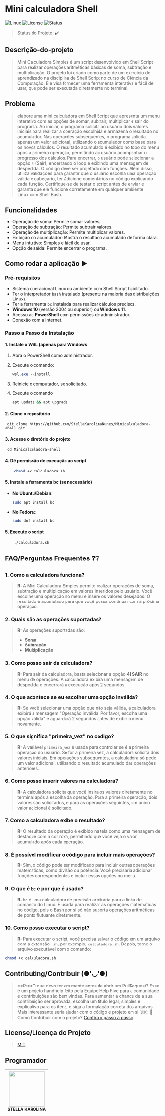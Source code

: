# Mini calculadora Shell
![Linux](https://img.shields.io/static/v1?label=linux&message=sistema&color=orange&style=for-the-badge&logo=linux)
![License](http://img.shields.io/static/v1?label=License&message=MIT&color=green&style=for-the-badge)
![Status](http://img.shields.io/static/v1?label=STATUS&message=CONCLUIDO&color=GREEN&style=for-the-badge)

> Status do Projeto: :heavy_check_mark:

## Descrição-do-projeto 

> Mini Calculadora Simples é um script desenvolvido em Shell Script para realizar operações aritméticas básicas de soma, subtração e multiplicação. O projeto foi criado como parte de um exercício de aprendizado na disciplina de Shell Script no curso de Ciência da Computação. Ele visa fornecer uma ferramenta interativa e fácil de usar, que pode ser executada diretamente no terminal.

## Problema

> elabore  uma mini calculadora em Shell Script que apresenta um menu interativo com as opções de somar, subtrair, multiplicar e sair do programa. Ao iniciar, o programa solicita ao usuário dois valores iniciais para realizar a operação escolhida e armazena o resultado no acumulador. Nas operações subsequentes, o programa solicita apenas um valor adicional, utilizando o acumulador como base para os novos cálculos. O resultado acumulado é exibido no topo do menu após a primeira operação, permitindo ao usuário acompanhar o progresso dos cálculos. Para encerrar, o usuário pode selecionar a opção 4 (Sair), encerrando o loop e exibindo uma mensagem de despedida. O código deve ser projetado com funções. Além disso, utiliza validações para garantir que o usuário escolha uma operação válida e cabeçario, ter    Adicione comentários no código explicando cada função. Certifique-se de testar o script antes de enviar e garanta que ele funcione corretamente em qualquer ambiente Linux com Shell Bash.


## Funcionalidades

- Operação de soma: Permite somar valores. 
- Operação de subtração: Permite subtrair valores.
- Operação de multiplicação: Permite multiplicar valores.
- Exibição do acumulador: Mostra o resultado acumulado de forma clara.
- Menu intuitivo: Simples e fácil de usar.
- Opção de saída: Permite encerrar o programa.

## Como rodar a aplicação :arrow_forward:

### Pré-requisitos

- Sistema operacional Linux ou ambiente com Shell Script habilitado.
- Ter o interpretador `bash` instalado (presente na maioria das distribuições Linux).
- Ter a ferramenta `bc` instalada para realizar cálculos precisos.
- **Windows 10** (versão 2004 ou superior) ou **Windows 11**.
- Acesso ao **PowerShell** com permissões de administrador.
- Conexão com a internet.

### Passo a Passo da Instalação

#### 1. Instale o WSL (apenas para Windows

  1. Abra o PowerShell como administrador.
  2. Execute o comando:
     ```powershell
     wsl.exe --install
     ```
  3. Reinicie o computador, se solicitado.

  4. Execute o comando 
     ```cmd
     apt update && apt upgrade
     ```
     
#### 2. Clone o repositório

     git clone https://github.com/StellaKarolinaNunes/Minicalculadora-shell.git
 
#### 3. Acesse o diretório do projeto
   
     cd Minicalculadora-shell

#### 4. Dê permissão de execução ao script
 ```bash
     chmod +x calculadora.sh
  ```

#### 5. Instale a ferramenta bc (se necessário)

- **No Ubuntu/Debian**:

     ```bash
    sudo apt install bc
     ```

 
- **No Fedora:**:
     ```bash
     sudo dnf install bc
     ```
#### 5. Execute o script

 ```bash
     ./calculadora.sh

   ```

## FAQ/Perguntas Frequentes ❓❔

### 1. Como a calculadora funciona?

> **R:** A Mini Calculadora Simples permite realizar operações de soma, subtração e multiplicação em valores inseridos pelo usuário. Você escolhe uma operação no menu e insere os valores desejados. O resultado é acumulado para que você possa continuar com a próxima operação.

### 2. Quais são as operações suportadas?
> **R:** As operações suportadas são:
> - **Soma**
> - **Subtração**
>- **Multiplicação**

### 3. Como posso sair da calculadora?
> **R:** Para sair da calculadora, basta selecionar a opção **4) SAIR** no menu de operações. A calculadora exibirá uma mensagem de despedida e encerrará a execução após 2 segundos.

### 4. O que acontece se eu escolher uma opção inválida?
> **R:** Se você selecionar uma opção que não seja válida, a calculadora exibirá a mensagem "Operação inválida! Por favor, escolha uma opção válida" e aguardará 2 segundos antes de exibir o menu novamente.

### 5. O que significa "primeira_vez" no código?
> **R:** A variável `primeira_vez` é usada para controlar se é a primeira operação do usuário. Se for a primeira vez, a calculadora solicita dois valores iniciais. Em operações subsequentes, a calculadora só pede um valor adicional, utilizando o resultado acumulado das operações anteriores.

### 6. Como posso inserir valores na calculadora?
> **R:** A calculadora solicita que você insira os valores diretamente no terminal após a escolha da operação. Para a primeira operação, dois valores são solicitados, e para as operações seguintes, um único valor adicional é solicitado.

### 7. Como a calculadora exibe o resultado?
> **R:** O resultado da operação é exibido na tela como uma mensagem de destaque com a cor roxa, permitindo que você veja o valor acumulado após cada operação.

### 8. É possível modificar o código para incluir mais operações?
> **R:** Sim, o código pode ser modificado para incluir outras operações matemáticas, como divisão ou potência. Você precisaria adicionar funções correspondentes e incluir essas opções no menu.

### 9. O que é `bc` e por que é usado?
> **R:** `bc` é uma calculadora de precisão arbitrária para a linha de comando do Linux. É usada para realizar as operações matemáticas no código, pois o Bash por si só não suporta operações aritméticas de ponto flutuante diretamente.

### 10. Como posso executar o script?
> **R:** Para executar o script, você precisa salvar o código em um arquivo com a extensão `.sh`, por exemplo, `calculadora.sh`. Depois, torne o arquivo executável com o comando:
```bash
chmod +x calculadora.sh
```

## Contributing/Contribuir (●'◡'●)

> **R:**O que devo ter em mente antes de abrir um PullRequest?
>  Esse é um projeto handhelp feito pela Equipe Help Five para a comunidade e contribuições são bem vindas.
>  Para aumentar a chance de a sua contribuição ser aprovada, escolha um título legal, simples e explicativo para os itens, e siga a formatação correta dos arquivos.
> Mais interessante seria ajudar com o código e projeto em si
> 🇧🇷:  :purple_heart: Como Contribuir com o projeto? [Confira o passo a passo](./Contribuindo.md)

## License/Licença do Projeto  

> [MIT](./License)

## Programador


| [<img loading="lazy" src="https://github.com/StellaKarolinaNunes.png" width="115"><br><sub>STELLA KAROLINA</sub>](https://github.com/StellaKarolinaNunes) |
| :---: |

